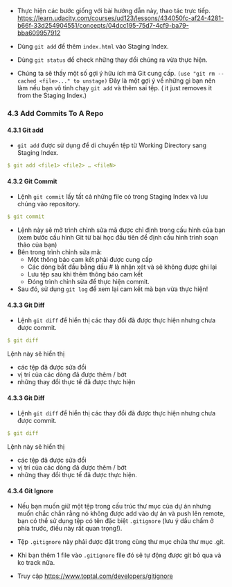 - Thực hiện các bước giống với bài hướng dẫn này, thao tác trực tiếp.
https://learn.udacity.com/courses/ud123/lessons/434050fc-af24-4281-b66f-33d254904551/concepts/04dcc195-75d7-4cf9-ba79-bba609957912

- Dùng `git add` để thêm `index.html` vào Staging Index.
- Dùng `git status` để check những thay đổi chúng ra vừa thực hiện.

- Chúng ta sẽ thấy một số gợi ý hữu ích mà Git cung cấp.
`(use "git rm --cached <file>..." to unstage)` Đây là một gợi ý về những gì bạn nên làm nếu bạn vô tình chạy `git add` và thêm sai tệp. ( it just removes it from the Staging Index.)

### 4.3 Add Commits To A Repo

#### 4.3.1 Git add
- `git add` được sử dụng để di chuyển tệp từ Working Directory sang Staging Index.

```yml
$ git add <file1> <file2> … <fileN>
```

#### 4.3.2 Git Commit
- Lệnh `git commit` lấy tất cả những file có trong Staging Index và lưu chúng vào repository.

```yml
$ git commit
```

- Lệnh này sẽ mở trình chỉnh sửa mã được chỉ định trong cấu hình của bạn (xem bước cấu hình Git từ bài học đầu tiên để định cấu hình trình soạn thảo của bạn) 
- Bên trong trình chỉnh sửa mã:  
   - Một thông báo cam kết phải được cung cấp 
    - Các dòng bắt đầu bằng dấu # là nhận xét và sẽ không được ghi lại 
    - Lưu tệp sau khi thêm thông báo cam kết 
    - Đóng trình chỉnh sửa để thực hiện commit.
- Sau đó, sử dụng `git log` để xem lại cam kết mà bạn vừa thực hiện!

#### 4.3.3 Git Diff
- Lệnh `git diff` để hiển thị các thay đổi đã được thực hiện nhưng chưa được commit.

```yml
$ git diff
```
Lệnh này sẽ hiển thị
  - các tệp đã được sửa đổi
  - vị trí của các dòng đã được thêm / bớt
  - những thay đổi thực tế đã được thực hiện


#### 4.3.3 Git Diff
- Lệnh `git diff` để hiển thị các thay đổi đã được thực hiện nhưng chưa được commit.

```yml
$ git diff
```
Lệnh này sẽ hiển thị
  - các tệp đã được sửa đổi
  - vị trí của các dòng đã được thêm / bớt
  - những thay đổi thực tế đã được thực hiện.

#### 4.3.4 Git Ignore

- Nếu bạn muốn giữ một tệp trong cấu trúc thư mục của dự án nhưng muốn chắc chắn rằng nó không được add vào dự án và push lên remote, bạn có thể sử dụng tệp có tên đặc biệt `.gitignore` (lưu ý dấu chấm ở phía trước, điều này rất quan trọng!).

- Tệp `.gitignore` này phải được đặt trong cùng thư mục chứa thư mục .git.

- Khi bạn thêm 1 file vào `.gitignore` file đó sẽ tự động được git bỏ qua và ko track nữa.

- Truy cập https://www.toptal.com/developers/gitignore


